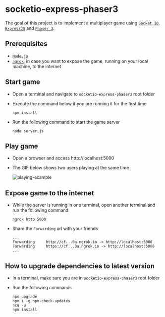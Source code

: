 # socketio-express-phaser3

The goal of this project is to implement a multiplayer game using [`Socket.IO`](https://socket.io/), [`ExpressJS`](https://expressjs.com/) and [`Phaser 3`](https://phaser.io/phaser3).

## Prerequisites

- [`Node.js`](https://nodejs.org/en/)
- [`ngrok`](https://ngrok.com/), in case you want to expose the game, running on your local machine, to the internet

## Start game

- Open a terminal and navigate to `socketio-express-phaser3` root folder

- Execute the command below if you are running it for the first time
  ```
  npm install
  ```

- Run the following command to start the game server
  ```
  node server.js
  ```

## Play game

- Open a browser and access http://localhost:5000

- The GIF below shows two users playing at the same time

  ![playing-example](images/car-playing-example.gif)

## Expose game to the internet

- While the server is running in one terminal, open another terminal and run the following command
  ```
  ngrok http 5000
  ```

- Share the `Forwarding` url with your friends
  ```
  ...
  Forwarding     http://cf...0a.ngrok.io -> http://localhost:5000
  Forwarding     https://cf...0a.ngrok.io -> http://localhost:5000
  ...
  ```

## How to upgrade dependencies to latest version

- In a terminal, make sure you are in `socketio-express-phaser3` root folder

- Run the following commands
  ```
  npm upgrade
  npm i -g npm-check-updates
  ncu -u
  npm install
  ```
